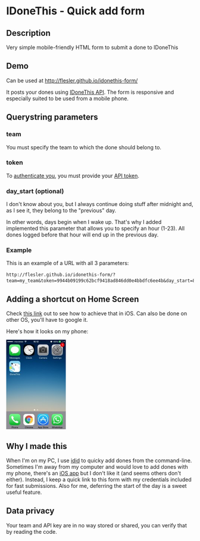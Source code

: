 # IDoneThis - Quick add form

## Description

Very simple mobile-friendly HTML form to submit a done to IDoneThis

## Demo

Can be used at http://flesler.github.io/idonethis-form/

It posts your dones using [IDoneThis API](https://idonethis.com/api/v0.1/dones/#post).
The form is responsive and especially suited to be used from a mobile phone.

## Querystring parameters

### team

You must specify the team to which the done should belong to.

### token

To [authenticate you](https://idonethis.com/api/v0.1/#authentication), you must provide your [API token](https://idonethis.com/api/token/).

### day_start (optional)

I don't know about you, but I always continue doing stuff after midnight and, as I see it, they belong to the "previous" day.

In other words, days begin when I wake up. That's why I added implemented this parameter that allows you to specify an hour (1-23). All dones logged before that hour will end up in the previous day.

### Example

This is an example of a URL with all 3 parameters:
```
http://flesler.github.io/idonethis-form/?team=my_team&token=9944b09199c62bcf9418ad846dd0e4bbdfc6ee4b&day_start=8
```

## Adding a shortcut on Home Screen

Check [this link](http://teachmeios.com/how-to-add-a-webpage-bookmark-as-an-icon-on-home-screen-of-iphone-ipad-mini-and-ipod-touch/) out to see how to achieve that in iOS.
Can also be done on other OS, you'll have to google it.

Here's how it looks on my phone:

![](https://raw.githubusercontent.com/flesler/idonethis-form/gh-pages/home-screen.jpg)

## Why I made this

When I'm on my PC, I use [idid](https://github.com/jviotti/idid) to quicky add dones from the command-line.
Sometimes I'm away from my computer and would love to add dones with my phone, there's an [iOS app](https://itunes.apple.com/us/app/idonethis-personal-team-done/id953098586?mt=8) but I don't like it (and seems others don't either).
Instead, I keep a quick link to this form with my credentials included for fast submissions.
Also for me, deferring the start of the day is a sweet useful feature.

## Data privacy

Your team and API key are in no way stored or shared, you can verify that by reading the code.